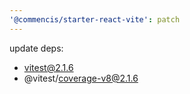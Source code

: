 ```yaml
---
'@commencis/starter-react-vite': patch
---
```


update deps:

- vitest@2.1.6
- @vitest/coverage-v8@2.1.6
